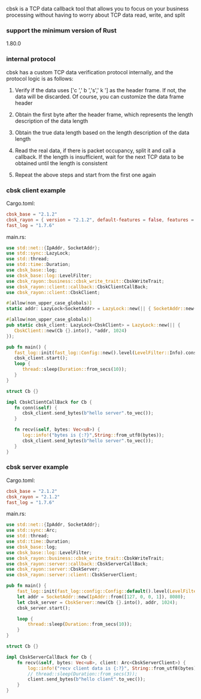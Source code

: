 cbsk is a TCP data callback tool that allows you to focus on your business processing without having to worry about TCP
data read, write, and split

### support the minimum version of Rust

1.80.0

### internal protocol

cbsk has a custom TCP data verification protocol internally, and the protocol logic is as follows:

1. Verify if the data uses ['c ',' b ','s',' k '] as the header frame. If not, the data will be discarded. Of course,
   you can customize the data frame header

2. Obtain the first byte after the header frame, which represents the length description of the data length

3. Obtain the true data length based on the length description of the data length

4. Read the real data, if there is packet occupancy, split it and call a callback. If the length is insufficient, wait
   for the next TCP data to be obtained until the length is consistent

5. Repeat the above steps and start from the first one again

### cbsk client example

Cargo.toml:

```toml
cbsk_base = "2.1.2"
cbsk_rayon = { version = "2.1.2", default-features = false, features = ["client"] }
fast_log = "1.7.6"
```

main.rs:

```rust
use std::net::{IpAddr, SocketAddr};
use std::sync::LazyLock;
use std::thread;
use std::time::Duration;
use cbsk_base::log;
use cbsk_base::log::LevelFilter;
use cbsk_rayon::business::cbsk_write_trait::CbskWriteTrait;
use cbsk_rayon::client::callback::CbskClientCallBack;
use cbsk_rayon::client::CbskClient;

#[allow(non_upper_case_globals)]
static addr: LazyLock<SocketAddr> = LazyLock::new(|| { SocketAddr::new(IpAddr::from([127, 0, 0, 1]), 8080) });

#[allow(non_upper_case_globals)]
pub static cbsk_client: LazyLock<CbskClient> = LazyLock::new(|| {
   CbskClient::new(Cb {}.into(), *addr, 1024)
});

pub fn main() {
   fast_log::init(fast_log::Config::new().level(LevelFilter::Info).console()).unwrap();
   cbsk_client.start();
   loop {
      thread::sleep(Duration::from_secs(10));
   }
}

struct Cb {}

impl CbskClientCallBack for Cb {
   fn conn(&self) {
      cbsk_client.send_bytes(b"hello server".to_vec());
   }

   fn recv(&self, bytes: Vec<u8>) {
      log::info!("bytes is {:?}",String::from_utf8(bytes));
      cbsk_client.send_bytes(b"hello server".to_vec());
   }
}
```

### cbsk server example

Cargo.toml:

```toml
cbsk_base = "2.1.2"
cbsk_rayon = "2.1.2"
fast_log = "1.7.6"
```

main.rs:

```rust
use std::net::{IpAddr, SocketAddr};
use std::sync::Arc;
use std::thread;
use std::time::Duration;
use cbsk_base::log;
use cbsk_base::log::LevelFilter;
use cbsk_rayon::business::cbsk_write_trait::CbskWriteTrait;
use cbsk_rayon::server::callback::CbskServerCallBack;
use cbsk_rayon::server::CbskServer;
use cbsk_rayon::server::client::CbskServerClient;

pub fn main() {
    fast_log::init(fast_log::config::Config::default().level(LevelFilter::Info).console()).unwrap();
    let addr = SocketAddr::new(IpAddr::from([127, 0, 0, 1]), 8080);
    let cbsk_server = CbskServer::new(Cb {}.into(), addr, 1024);
    cbsk_server.start();

    loop {
        thread::sleep(Duration::from_secs(10));
    }
}

struct Cb {}

impl CbskServerCallBack for Cb {
    fn recv(&self, bytes: Vec<u8>, client: Arc<CbskServerClient>) {
        log::info!("recv client data is {:?}", String::from_utf8(bytes));
        // thread::sleep(Duration::from_secs(3));
        client.send_bytes(b"hello client".to_vec());
    }
}
```
